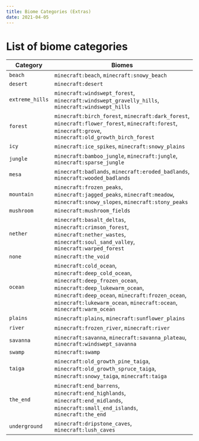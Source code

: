 ```yaml
---
title: Biome Categories (Extras)
date: 2021-04-05
---
```


# List of biome categories

| Category        | Biomes                                                                                                                                                                                                                                       |
| --------------- | -------------------------------------------------------------------------------------------------------------------------------------------------------------------------------------------------------------------------------------------- |
| `beach`         | `minecraft:beach`, `minecraft:snowy_beach`                                                                                                                                                                                                   |
| `desert`        | `minecraft:desert`                                                                                                                                                                                                                           |
| `extreme_hills` | `minecraft:windswept_forest`, `minecraft:windswept_gravelly_hills`, `minecraft:windswept_hills`                                                                                                                                              |
| `forest`        | `minecraft:birch_forest`, `minecraft:dark_forest`, `minecraft:flower_forest`, `minecraft:forest`, `minecraft:grove`, `minecraft:old_growth_birch_forest`                                                                                     |
| `icy`           | `minecraft:ice_spikes`, `minecraft:snowy_plains`                                                                                                                                                                                             |
| `jungle`        | `minecraft:bamboo_jungle`, `minecraft:jungle`, `minecraft:sparse_jungle`                                                                                                                                                                     |
| `mesa`          | `minecraft:badlands`, `minecraft:eroded_badlands`, `minecraft:wooded_badlands`                                                                                                                                                               |
| `mountain`      | `minecraft:frozen_peaks`, `minecraft:jagged_peaks`, `minecraft:meadow`, `minecraft:snowy_slopes`, `minecraft:stony_peaks`                                                                                                                    |
| `mushroom`      | `minecraft:mushroom_fields`                                                                                                                                                                                                                  |
| `nether`        | `minecraft:basalt_deltas`, `minecraft:crimson_forest`, `minecraft:nether_wastes`, `minecraft:soul_sand_valley`, `minecraft:warped_forest`                                                                                                    |
| `none`          | `minecraft:the_void`                                                                                                                                                                                                                         |
| `ocean`         | `minecraft:cold_ocean`, `minecraft:deep_cold_ocean`, `minecraft:deep_frozen_ocean`, `minecraft:deep_lukewarm_ocean`, `minecraft:deep_ocean`, `minecraft:frozen_ocean`, `minecraft:lukewarm_ocean`, `minecraft:ocean`, `minecraft:warm_ocean` |
| `plains`        | `minecraft:plains`, `minecraft:sunflower_plains`                                                                                                                                                                                             |
| `river`         | `minecraft:frozen_river`, `minecraft:river`                                                                                                                                                                                                  |
| `savanna`       | `minecraft:savanna`, `minecraft:savanna_plateau`, `minecraft:windswept_savanna`                                                                                                                                                              |
| `swamp`         | `minecraft:swamp`                                                                                                                                                                                                                            |
| `taiga`         | `minecraft:old_growth_pine_taiga`, `minecraft:old_growth_spruce_taiga`, `minecraft:snowy_taiga`, `minecraft:taiga`                                                                                                                           |
| `the_end`       | `minecraft:end_barrens`, `minecraft:end_highlands`, `minecraft:end_midlands`, `minecraft:small_end_islands`, `minecraft:the_end`                                                                                                             |
| `underground`   | `minecraft:dripstone_caves`, `minecraft:lush_caves`                                                                                                                                                                                          |

